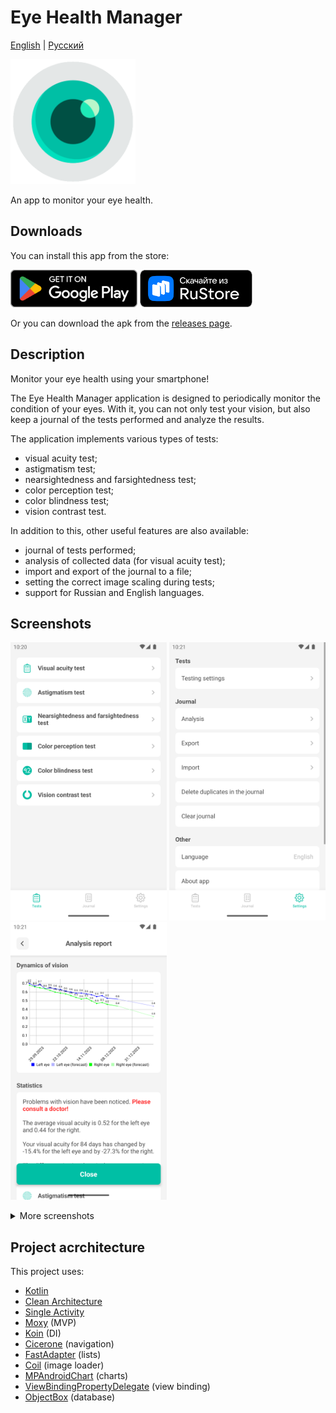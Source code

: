 # Eye Health Manager
[English](https://github.com/RznNike/EyeHealthManager#readme) | [Русский](/README.ru.md)

<img src="/readme_files/icon.png" alt="icon" width="200"/>

An app to monitor your eye health.
## Downloads
You can install this app from the store:

[<img src="/readme_files/en/badge_google_play.png" alt="Get it on Google Play" height="60"/>](https://play.google.com/store/apps/details?id=ru.rznnike.eyehealthmanager) [<img src="/readme_files/badge_rustore.png" alt="Get it on RuStore" height="60"/>](https://apps.rustore.ru/app/ru.rznnike.eyehealthmanager)

Or you can download the apk from the [releases page](https://github.com/RznNike/EyeHealthManager/releases).
## Description
Monitor your eye health using your smartphone!

The Eye Health Manager application is designed to periodically monitor the condition of your eyes. With it, you can not only test your vision, but also keep a journal of the tests performed and analyze the results.

The application implements various types of tests:
* visual acuity test;
* astigmatism test;
* nearsightedness and farsightedness test;
* color perception test;
* color blindness test;
* vision contrast test.

In addition to this, other useful features are also available:
* journal of tests performed;
* analysis of collected data (for visual acuity test);
* import and export of the journal to a file;
* setting the correct image scaling during tests;
* support for Russian and English languages.
## Screenshots
<img src="/readme_files/en/screenshot_1.png" alt="icon" width="250"/> <img src="/readme_files/en/screenshot_2.png" alt="icon" width="250"/> <img src="/readme_files/en/screenshot_3.png" alt="icon" width="250"/>

<details>
    <summary>More screenshots</summary>
    <img src="/readme_files/en/screenshot_4.png" alt="icon" width="250"/>
    <img src="/readme_files/en/screenshot_5.png" alt="icon" width="250"/>
    <img src="/readme_files/en/screenshot_6.png" alt="icon" width="250"/>
    <img src="/readme_files/en/screenshot_7.png" alt="icon" width="250"/>
    <img src="/readme_files/en/screenshot_8.png" alt="icon" width="250"/>
</details>

## Project acrchitecture
This project uses:
* [Kotlin](https://kotlinlang.org/)
* [Clean Architecture](https://blog.cleancoder.com/uncle-bob/2012/08/13/the-clean-architecture.html)
* [Single Activity](https://www.toolify.ai/ai-news/mastering-single-activity-in-android-development-176852)
* [Moxy](https://github.com/moxy-community/Moxy) (MVP)
* [Koin](https://github.com/InsertKoinIO/koin) (DI)
* [Cicerone](https://github.com/terrakok/Cicerone) (navigation)
* [FastAdapter](https://github.com/mikepenz/FastAdapter) (lists)
* [Coil](https://github.com/coil-kt/coil) (image loader)
* [MPAndroidChart](https://github.com/PhilJay/MPAndroidChart) (charts)
* [ViewBindingPropertyDelegate](https://github.com/kirich1409/ViewBindingPropertyDelegate) (view binding)
* [ObjectBox](https://github.com/objectbox/objectbox-java) (database)